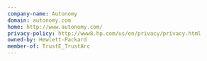 ```yaml
---
company-name: Autonomy
domain: autonomy.com
home: http://www.autonomy.com/
privacy-policy: http://www8.hp.com/us/en/privacy/privacy.html
owned-by: Hewlett-Packard
member-of: TrustE_TrustArc
---
```




